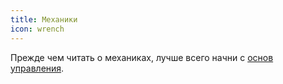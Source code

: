 ```yaml
---
title: Механики
icon: wrench
---
```


Прежде чем читать о механиках, лучше всего начни с [основ управления](controls.md).
